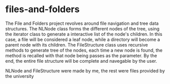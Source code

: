 # files-and-folders
The File and Folders project revolves around file navigation and tree data structures. The NLNode class forms the different nodes of the tree, using the iterator class to generate a interactive list of the node's children. In this case, a file will be considered a leaf node, while a directory will become a parent node with its children. The FileStructure class uses recursive methods to generate tree of the nodes, each time a new node is found, the method is recalled with that node being passes as the parameter. By the end, the entire file structure will be complete and navegable by the user.

NLNode and FileStructure were made by me, the rest were files provided by the university
